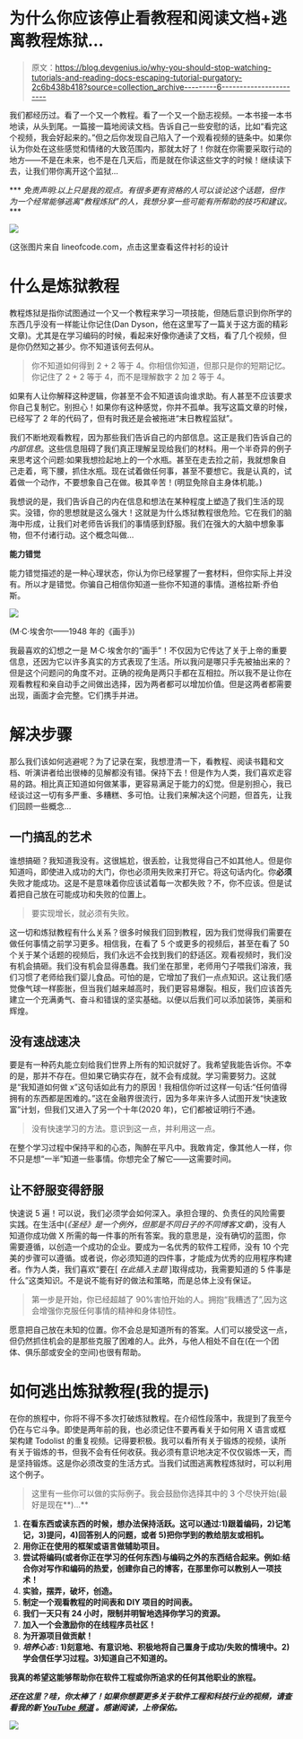 # 为什么你应该停止看教程和阅读文档+逃离教程炼狱…

> 原文：<https://blog.devgenius.io/why-you-should-stop-watching-tutorials-and-reading-docs-escaping-tutorial-purgatory-2c6b438b418?source=collection_archive---------6----------------------->

我们都经历过。看了一个又一个教程。看了一个又一个励志视频。一本书接一本书地读，从头到尾。一篇接一篇地阅读文档。告诉自己一些安慰的话，比如“看完这个视频，我会好起来的。”但之后你发现自己陷入了一个观看视频的链条中。如果你认为你处在这些感觉和情绪的大致范围内，那就太好了！你就在你需要采取行动的地方——不是在未来，也不是在几天后，而是就在你读这些文字的时候！继续读下去，让我们带你离开这个监狱…

*** *免责声明:以上只是我的观点。有很多更有资格的人可以谈论这个话题，但作为一个经常能够逃离“教程炼狱”的人，我想分享一些可能有所帮助的技巧和建议。****

![](img/699e5edd559ca1b295b21b6537ce19b2.png)

(这张图片来自 lineofcode.com，点击这里查看这件衬衫的设计

# **什么是炼狱教程**

教程炼狱是指你试图通过一个又一个教程来学习一项技能，但随后意识到你所学的东西几乎没有一样能让你记住(Dan Dyson，他在这里写了一篇关于这方面的精彩文章)。尤其是在学习编码的时候，看起来好像你通读了文档，看了几个视频，但是你仍然知之甚少。你不知道该何去何从。

> 你不知道如何得到 2 + 2 等于 4。你相信你知道，但那只是你的短期记忆。你记住了 2 + 2 等于 4，而不是理解数字 2 加 2 等于 4。

如果有人让你解释这种逻辑，你甚至不会不知道该向谁求助。有人甚至不应该要求你自己复制它。别担心！如果你有这种感觉，你并不孤单。我写这篇文章的时候，已经写了 2 年的代码了，但有时我还是会被拖进“末日教程监狱”。

我们不断地观看教程，因为那些我们告诉自己的内部信息。这正是我们告诉自己的*内部信息*。这些信息阻碍了我们真正理解呈现给我们的材料。用一个半奇异的例子来思考这个问题:如果我想捡起地上的一个水瓶。甚至在走去捡之前，我就想象自己走着，弯下腰，抓住水瓶。现在试着做任何事，甚至不要想它。我是认真的，试着做一个动作，不要想象自己在做。极其辛苦！(明显免除自主身体机能。)

我想说的是，我们告诉自己的内在信息和想法在某种程度上塑造了我们生活的现实。没错，你的思想就是这么强大！这就是为什么炼狱教程很危险。它在我们的脑海中形成，让我们对老师告诉我们的事情感到舒服。我们在强大的大脑中想象事物，但不付诸行动。这个概念叫做…

**能力错觉**

能力错觉描述的是一种心理状态，你认为你已经掌握了一套材料，但你实际上并没有。所以才是错觉。你骗自己相信你知道一些你不知道的事情。道格拉斯·乔伯斯。

![](img/927e5fe8afb3ad19687167f083de4336.png)

(M·C·埃舍尔——1948 年的《画手》)

我最喜欢的幻想之一是 M·C·埃舍尔的“画手”！不仅因为它传达了关于上帝的重要信息，还因为它以许多真实的方式表现了生活。所以我问是哪只手先被抽出来的？但是这个问题问的角度不对。正确的视角是两只手都在互相拉。所以我不是让你在观看教程和亲自动手之间做出选择，因为两者都可以增加价值。但是这两者都需要出现，画面才会完整。它们携手并进。

# **解决步骤**

那么我们该如何逃避呢？为了记录在案，我想澄清一下，看教程、阅读书籍和文档、听演讲者给出很棒的见解都没有错。保持下去！但是作为人类，我们喜欢走容易的路。相比真正知道如何做某事，更容易满足于能力的幻觉。但是别担心，我已经谈过这一切有多严重、多糟糕、多可怕。让我们来解决这个问题，但首先，让我们回顾一些概念…

## **一门搞乱的艺术**

谁想搞砸？我知道我没有。这很尴尬，很丢脸，让我觉得自己不如其他人。但是你知道吗，即使进入成功的大门，你也必须用失败来打开它。将这句话内化。你**必须**失败才能成功。这是不是意味着你应该试着每一次都失败？不，你不应该。但是试着把自己放在可能成功和失败的位置上。

> 要实现增长，就必须有失败。

这一切和炼狱教程有什么关系？很多时候我们回到教程，因为我们觉得我们需要在做任何事情之前学习更多。相信我，在看了 5 个或更多的视频后，甚至在看了 50 个关于某个话题的视频后，我们永远不会找到我们的舒适区。观看视频时，我们没有机会搞砸。我们没有机会显得愚蠢。我们坐在那里，老师用勺子喂我们溶液，我们习惯了老师给我们婴儿食品。可怕的是，它增加了我们一点点知识。这让我们感觉像气球一样膨胀，但当我们越来越高时，我们更容易爆裂。相反，我们应该首先建立一个充满勇气、奋斗和错误的坚实基础。以便以后我们可以添加装饰，美丽和辉煌。

## **没有速战速决**

要是有一种药丸能立刻给我们世界上所有的知识就好了。我希望我能告诉你。不幸的是，那并不存在。但如果它确实存在，就不会有成就。学习需要努力。这就是“我知道如何做 x”这句话如此有力的原因！我相信你听过这样一句话:“任何值得拥有的东西都是困难的。”这在金融界很流行，因为多年来许多人试图开发“快速致富”计划，但我们又进入了另一个十年(2020 年)，它们都被证明行不通。

> 没有快速学习的方法。意识到这一点，并利用这一点。

在整个学习过程中保持平和的心态，陶醉在平凡中。我敢肯定，像其他人一样，你不只是想“一半”知道一些事情。你想完全了解它——这需要时间。

## 让不舒服变得舒服

快速说 5 遍！可以说，我们必须学会如何深入。承担合理的、负责任的风险需要实践。在生活中(*《圣经》是一个例外，但那是不同日子的不同博客文章*)，没有人知道你成功做 X 所需的每一件事的所有答案。我的意思是，没有确切的蓝图，你需要遵循，以创造一个成功的企业。要成为一名优秀的软件工程师，没有 10 个完美的步骤可以遵循。或者说，你必须知道的四件事，才能成为优秀的应用程序构建者。作为人类，我们喜欢“要在[ *在此插入主题* ]取得成功，我需要知道的 5 件事是什么”这类知识。不是说不能有好的做法和策略，而是总体上没有保证。

> 第一步是开始，你已经超越了 90%害怕开始的人。拥抱“我糟透了”,因为这会增强你克服任何事情的精神和身体韧性。

愿意把自己放在未知的位置。你不会总是知道所有的答案。人们可以接受这一点，但仍然抓住机会的是那些克服了困难的人。此外，与他人相处不自在(在一个团体、俱乐部或安全的空间)也很有帮助。

# **如何逃出炼狱教程(我的提示)**

在你的旅程中，你将不得不多次打破炼狱教程。在介绍性段落中，我提到了我至今仍在与它斗争。即使是两年前的我，也必须记住不要再看关于如何用 X 语言或框架构建 Todolist 的重复视频。记得要积极。我可以看所有关于锻炼的视频，读所有关于锻炼的书，但我不会有任何收获。我必须有意识地决定不仅仅锻炼一天，而是坚持锻炼。这是你必须改变的生活方式。当我们试图逃离教程炼狱时，可以利用这个例子。

> 这里有一些你可以做的实际例子。我会鼓励你选择其中的 3 个尽快开始(最好是现在**)…**

1.  **在看东西或读东西的时候，想办法保持活跃。这可以通过:1)跟着编码，2)记笔记，3)提问，4)回答别人的问题，或者 5)把你学到的教给朋友或相机。**
2.  **用你正在使用的框架或语言做辅助项目。**
3.  **尝试将编码(或者你正在学习的任何东西)与编码之外的东西结合起来。例如:结合你对写作和编码的热爱，创建你自己的博客，在那里你可以教别人一项技术！**
4.  **实验，摆弄，破坏，创造。**
5.  **制定一个观看教程的时间表和 DIY 项目的时间表。**
6.  **我们一天只有 24 小时，限制并明智地选择你学习的资源。**
7.  **加入一个会激励你的在线程序员社区！**
8.  **为开源项目做贡献！**
9.  ***培养心态* : 1)刻意地、有意识地、积极地将自己置身于成功/失败的情境中。2)学会信任学习过程。3)知道自己不知道的。**

**我真的希望这能够帮助你在软件工程或你所追求的任何其他职业的旅程。**

***还在这里？哇，你太棒了！如果你想要更多关于软件工程和科技行业的视频，请查看我的新* [*YouTube 频道*](https://www.youtube.com/channel/UCxhUW6cZDuHg3z9SAy6Fdew/featured?view_as=subscriber) *。感谢阅读，上帝保佑。***

**![](img/1477372f87db4828af13ea438802b27e.png)**
